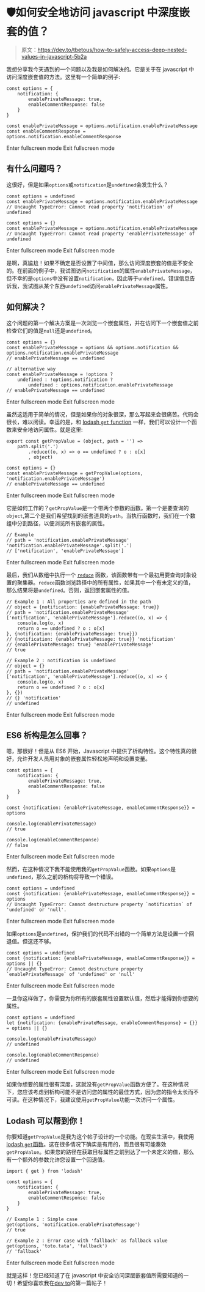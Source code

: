 # 🛡️如何安全地访问 javascript 中深度嵌套的值？

> 原文：<https://dev.to/tbetous/how-to-safely-access-deep-nested-values-in-javascript-5b2a>

我想分享我今天遇到的一个问题以及我是如何解决的。它是关于在 javascript 中访问深度嵌套值的方法。这里有一个简单的例子:

```
const options = {
    notification: {
        enablePrivateMessage: true,
        enableCommentResponse: false
    }
}

const enablePrivateMessage = options.notification.enablePrivateMessage
const enableCommentResponse = options.notification.enableCommentResponse 
```

Enter fullscreen mode Exit fullscreen mode

## 有什么问题吗？

这很好，但是如果`options`或`notification`是`undefined`会发生什么？

```
const options = undefined
const enablePrivateMessage = options.notification.enablePrivateMessage
// Uncaught TypeError: Cannot read property 'notification' of undefined

const options = {}
const enablePrivateMessage = options.notification.enablePrivateMessage
// Uncaught TypeError: Cannot read property 'enablePrivateMessage' of undefined 
```

Enter fullscreen mode Exit fullscreen mode

是啊，真尴尬！如果不确定是否设置了中间值，那么访问深度嵌套的值是不安全的。在前面的例子中，我试图访问`notification`的属性`enablePrivateMessage`，但不幸的是`options`中没有设置`notification`，因此等于`undefined`。错误信息告诉我，我试图从某个东西`undefined`访问`enablePrivateMessage`属性。

## 如何解决？

这个问题的第一个解决方案是一次浏览一个嵌套属性，并在访问下一个嵌套值之前检查它们的值是`null`还是`undefined`。

```
const options = {}
const enablePrivateMessage = options && options.notification && options.notification.enablePrivateMessage 
// enablePrivateMessage == undefined

// alternative way
const enablePrivateMessage = !options ? 
    undefined : !options.notification ? 
        undefined : options.notification.enablePrivateMessage 
// enablePrivateMessage == undefined 
```

Enter fullscreen mode Exit fullscreen mode

虽然这适用于简单的情况，但是如果你的对象很深，那么写起来会很痛苦。代码会很长，难以阅读。幸运的是，和 [lodash `get` function](https://github.com/lodash/lodash/blob/master/get.js) 一样，我们可以设计一个函数来安全地访问属性。就是这里:

```
export const getPropValue = (object, path = '') =>
    path.split('.')
        .reduce((o, x) => o == undefined ? o : o[x]
        , object)

const options = {}
const enablePrivateMessage = getPropValue(options, 'notification.enablePrivateMessage')
// enablePrivateMessage == undefined 
```

Enter fullscreen mode Exit fullscreen mode

它是如何工作的？`getPropValue`是一个带两个参数的函数。第一个是要查询的`object`,第二个是我们希望找到的嵌套道具的`path`。当执行函数时，我们在一个数组中分割路径，以便浏览所有嵌套的属性。

```
// Example
// path = 'notification.enablePrivateMessage'
'notification.enablePrivateMessage'.split('.')
// ['notification', 'enablePrivateMessage'] 
```

Enter fullscreen mode Exit fullscreen mode

最后，我们从数组中执行一个 [`reduce`](https://developer.mozilla.org/fr/docs/Web/JavaScript/Reference/Objets_globaux/Array/reduce) 函数，该函数带有一个最初用要查询对象设置的聚集器。`reduce`函数浏览路径中的所有属性，如果其中一个有未定义的值，那么结果将是`undefined`。否则，返回嵌套属性的值。

```
// Example 1 : All properties are defined in the path
// object = {notification: {enablePrivateMessage: true}}
// path = 'notification.enablePrivateMessage'
['notification', 'enablePrivateMessage'].reduce((o, x) => {
    console.log(o, x)
    return o == undefined ? o : o[x]
}, {notification: {enablePrivateMessage: true}})
// {notification: {enablePrivateMessage: true}} 'notification'
// {enablePrivateMessage: true} 'enablePrivateMessage'
// true

// Example 2 : notification is undefined
// object = {}
// path = 'notification.enablePrivateMessage'
['notification', 'enablePrivateMessage'].reduce((o, x) => {
    console.log(o, x)
    return o == undefined ? o : o[x]
}, {})
// {} 'notification'
// undefined 
```

Enter fullscreen mode Exit fullscreen mode

## ES6 析构是怎么回事？

嗯，那很好！但是从 ES6 开始，Javascript 中提供了析构特性。这个特性真的很好，允许开发人员用对象的嵌套属性轻松地声明和设置变量。

```
const options = {
    notification: {
        enablePrivateMessage: true,
        enableCommentResponse: false
    }
}

const {notification: {enablePrivateMessage, enableCommentResponse}} = options

console.log(enablePrivateMessage)
// true

console.log(enableCommentResponse)
// false 
```

Enter fullscreen mode Exit fullscreen mode

然而，在这种情况下我不能使用我的`getPropValue`函数。如果`options`是`undefined`，那么之前的析构将导致一个错误。

```
const options = undefined
const {notification: {enablePrivateMessage, enableCommentResponse}} = options
// Uncaught TypeError: Cannot destructure property `notification` of 'undefined' or 'null'. 
```

Enter fullscreen mode Exit fullscreen mode

如果`options`是`undefined`，保护我们的代码不出错的一个简单方法是设置一个回退值。但这还不够。

```
const options = undefined
const {notification: {enablePrivateMessage, enableCommentResponse}} = options || {}
// Uncaught TypeError: Cannot destructure property `enablePrivateMessage` of 'undefined' or 'null' 
```

Enter fullscreen mode Exit fullscreen mode

一旦你这样做了，你需要为你所有的嵌套属性设置默认值，然后才能得到你想要的属性。

```
const options = undefined
let {notification: {enablePrivateMessage, enableCommentResponse} = {}} = options || {}

console.log(enablePrivateMessage)
// undefined

console.log(enableCommentResponse)
// undefined 
```

Enter fullscreen mode Exit fullscreen mode

如果你想要的属性很有深度，这就没有`getPropValue`函数方便了。在这种情况下，您应该考虑到析构可能不是访问您的属性的最佳方式，因为您的指令太长而不可读。在这种情况下，我建议使用`getPropValue`功能一次访问一个属性。

## Lodash 可以帮到你！

你要知道`getPropValue`是我为这个帖子设计的一个功能。在现实生活中，我使用 [lodash `get`函数](https://lodash.com/docs/4.17.11#get)。这在很多情况下确实是有用的，而且很有可能奏效`getPropValue`。如果您的路径在获取目标属性之前到达了一个未定义的值，那么有一个额外的参数允许您设置一个回退值。

```
import { get } from 'lodash'

const options = {
    notification: {
        enablePrivateMessage: true,
        enableCommentResponse: false
    }
}

// Example 1 : Simple case
get(options, 'notification.enablePrivateMessage')
// true

// Example 2 : Error case with 'fallback' as fallback value
get(options, 'toto.tata', 'fallback')
// 'fallback' 
```

Enter fullscreen mode Exit fullscreen mode

就是这样！您已经知道了在 javascript 中安全访问深层嵌套值所需要知道的一切！希望你喜欢我在[dev to](https://dev.to)的第一篇帖子！